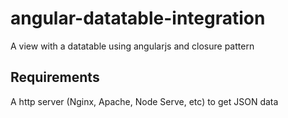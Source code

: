 # angular-datatable-integration
A view with a datatable using angularjs and closure pattern


## Requirements
A http server (Nginx, Apache, Node Serve, etc) to get JSON data
